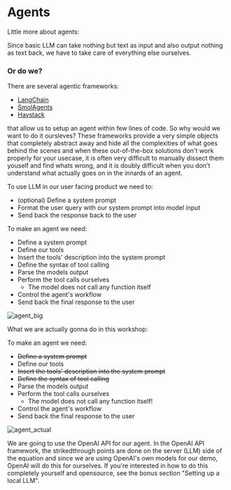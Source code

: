 # Agents

Little more about agents:

Since basic LLM can take nothing but text as input and also output nothing as text back, we have to take care of everything else ourselves.

### Or do we? 

There are several agentic frameworks:
- [LangChain](https://github.com/langchain-ai/langchain)
- [SmolAgents](https://github.com/huggingface/smolagents)
- [Haystack](https://github.com/deepset-ai/haystack)

that allow us to setup an agent within few lines of code. So why would we want to do it oursleves? These frameworks provide a very simple objects that completely abstract away and hide all the complexities of what goes behind the scenes and when these out-of-the-box solutions don't work properly for your usecase, it is often very difficult to manually dissect them youself and find whats wrong, and it is doubly difficult when you don't understand what actually goes on in the innards of an agent.


To use LLM in our user facing product we need to:
* (optional) Define a system prompt
* Format the user query with our system prompt into model input
* Send back the response back to the user

To make an agent we need:
* Define a system prompt
* Define our tools
* Insert the tools' description into the system prompt
* Define the syntax of tool calling
* Parse the models output
* Perform the tool calls ourselves
    * The model does not call any function itself
* Control the agent's workflow
* Send back the final response to the user
    
![agent_big](../../images/agent_big.png)

What we are actually gonna do in this workshop:

To make an agent we need:
* ~~Define a system prompt~~
* Define our tools
* ~~Insert the tools' description into the system prompt~~
* ~~Define the syntax of tool calling~~
* Parse the models output
* Perform the tool calls ourselves
    * The model does not call any function itself!
* Control the agent's workflow
* Send back the final response to the user

![agent_actual](../../images/agent_actual.png)

We are going to use the OpenAI API for our agent. In the OpenAI API framework, the strikedthrough points are done on the server (LLM) side of the equation and since
we are using OpenAI's own models for our demo, OpenAI will do this for ourselves. If you're interested in how to do this completely yourself and opensource, see the bonus section "Setting up a local LLM".

